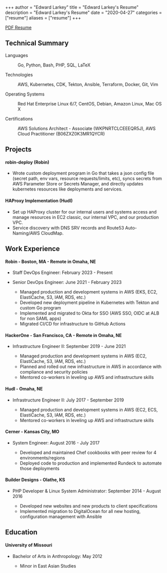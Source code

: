 +++
author = "Edward Larkey"
title = "Edward Larkey's Resume"
description = "Edward Larkey's Resume"
date = "2020-04-27"
categories = ["resume"]
aliases = ["resume"]
+++

[PDF Resume](/files/edward_larkey.pdf)


<h2 class='likesectionHead' id='technical-summary'><a id='x1-1000'></a>Technical Summary</h2>
   <div class='minipage'>       <dl class='description'><dt class='description'>
       <!-- l. 5 --><p class='noindent'>
<span class='cmbx-10'>Languages</span> </p></dt><dd class='description'>
       <!-- l. 5 --><p class='noindent'>Go, Python, Bash, PHP, SQL, LaTeX
       </p></dd><dt class='description'>
       <!-- l. 12 --><p class='noindent'>
<span class='cmbx-10'>Technologies</span> </p></dt><dd class='description'>
       <!-- l. 12 --><p class='noindent'>AWS, Kubernetes, CDK, Tekton, Ansible, Terraform, Docker, Git, Vim
       </p></dd><dt class='description'>
       <!-- l. 22 --><p class='noindent'>
<span class='cmbx-10'>Operating Systems</span> </p></dt><dd class='description'>
       <!-- l. 22 --><p class='noindent'>Red Hat Enterprise Linux 6/7, CentOS, Debian, Amazon Linux, Mac OS X
       </p></dd><dt class='description'>
       <!-- l. 28 --><p class='noindent'>
<span class='cmbx-10'>Certifications</span> </p></dt><dd class='description'>
       <!-- l. 28 --><p class='noindent'>AWS Solutions Architect - Associate (WKPNRTCLCEEEQR5J), AWS Cloud Practitioner (B06ZXZ0K3MR1QYCR)</p></dd></dl>
</div>
   <h2 class='likesectionHead' id='projects'><a id='x1-2000'></a>Projects</h2>
<!-- l. 3 --><p class='noindent'>
</p>
   <h4 class='likesubsectionHead' id='robindeploy-robin'><a id='x1-3000'></a>robin-deploy (Robin)</h4>
<p><a id='x1-3000doc'></a>
     </p><ul class='itemize1'>
     <li class='itemize'>Wrote custom deployment program in Go that takes a json config file (secret path, env vars, resource requests/limits,
     etc), syncs secrets from AWS Parameter Store or Secrets Manager, and directly updates kubernetes resources like
     deployments and services.
</li></ul>
<!-- l. 14 --><p class='noindent'>
</p>
   <h4 class='likesubsectionHead' id='haproxy-implementation-hudl'><a id='x1-4000'></a>HAProxy Implementation (Hudl)</h4>
<p><a id='x1-4000doc'></a>
     </p><ul class='itemize1'>
     <li class='itemize'>Set up HAProxy cluster for our internal users and systems access and manage resources in EC2 classic, our internal
     VPC, and our production VPC.
     </li>
     <li class='itemize'>Service discovery with DNS SRV records and Route53 Auto-Naming/AWS CloudMap.</li></ul>
                                                                                                       
                                                                                                       
<!-- l. 1 --><p class='noindent'>
</p>
   <h2 class='likesectionHead' id='work-experience'><a id='x1-5000'></a>Work Experience</h2>
<p><a id='x1-5000doc'></a>
</p><!-- l. 3 --><p class='noindent'>
</p>
   <h4 class='likesubsectionHead' id='robin-boston-ma-remote-in-omaha-ne'><a id='x1-6000'></a>Robin - Boston, MA - Remote in Omaha, NE</h4>
     <ul class='itemize1'>
     <li class='itemize'>Staff DevOps Engineer: February 2023 - Present
     </li>
     <li class='itemize'>
     <!-- l. 8 --><p class='noindent'>Senior DevOps Engineer: June 2021 - February 2023
</p>
         <ul class='itemize2'>
         <li class='itemize'>Managed production and development systems in AWS (EKS, EC2, ElastiCache, S3, IAM, RDS, etc.)
         </li>
         <li class='itemize'>Developed new deployment pipeline in Kubernetes with Tekton and custom Go program
         </li>
         <li class='itemize'>Implemented and migrated to Okta for SSO (AWS SSO, OIDC at ALB for non SAML apps)
         </li>
         <li class='itemize'>Migrated CI/CD for infrastructure to GitHub Actions</li></ul>
     </li></ul>
<!-- l. 19 --><p class='noindent'>
</p>
   <h4 class='likesubsectionHead' id='hackerone-san-francisco-ca-remote-in-omaha-ne'><a id='x1-7000'></a>HackerOne - San Francisco, CA - Remote in Omaha, NE</h4>
     <ul class='itemize1'>
     <li class='itemize'>
     <!-- l. 22 --><p class='noindent'>Infrastructure Engineer II: September 2019 - June 2021
</p>
         <ul class='itemize2'>
         <li class='itemize'>Managed production and development systems in AWS (EC2, ElastiCache, S3, IAM, RDS, etc.)
         </li>
         <li class='itemize'>Planned and rolled out new infrastructure in AWS in accordance with compliance and security policies
         </li>
         <li class='itemize'>Mentored co-workers in leveling up AWS and infrastructure skills</li></ul>
     </li></ul>
<!-- l. 34 --><p class='noindent'>
</p>
   <h4 class='likesubsectionHead' id='hudl-omaha-ne'><a id='x1-8000'></a>Hudl - Omaha, NE</h4>
     <ul class='itemize1'>
     <li class='itemize'>
     <!-- l. 37 --><p class='noindent'>Infrastructure Engineer II: July 2017 - September 2019
                                                                                                       
                                                                                                       
</p>
         <ul class='itemize2'>
         <li class='itemize'>Managed production and development systems in AWS (EC2, ECS, ElastiCache, S3, IAM, RDS, etc.)
         </li>
         <li class='itemize'>Mentored co-workers in leveling up AWS and infrastructure skills</li></ul>
     </li></ul>
<!-- l. 48 --><p class='noindent'>
</p>
   <h4 class='likesubsectionHead' id='cerner-kansas-city-mo'><a id='x1-9000'></a>Cerner - Kansas City, MO</h4>
     <ul class='itemize1'>
     <li class='itemize'>
     <!-- l. 51 --><p class='noindent'>System Engineer: August 2016 - July 2017
</p>
         <ul class='itemize2'>
         <li class='itemize'>Developed and maintained Chef cookbooks with peer review for 4 environments/regions
         </li>
         <li class='itemize'>Deployed code to production and implemented Rundeck to automate those deployments</li></ul>
     </li></ul>
<!-- l. 61 --><p class='noindent'>
</p>
   <h4 class='likesubsectionHead' id='builder-designs-olathe-ks'><a id='x1-10000'></a>Builder Designs - Olathe, KS</h4>
     <ul class='itemize1'>
     <li class='itemize'>
     <!-- l. 64 --><p class='noindent'>PHP Developer &amp; Linux System Administrator: September 2014 - August 2016
</p>
         <ul class='itemize2'>
         <li class='itemize'>Developed new websites and new products to client specifications
         </li>
         <li class='itemize'>Implemented migration to DigitalOcean for all new hosting, configuration management with Ansible</li></ul>
     </li></ul>
<!-- l. 1 --><p class='noindent'>
</p>
   <h2 class='likesectionHead' id='education'><a id='x1-11000'></a>Education</h2>
<p><a id='x1-11000doc'></a>
</p><!-- l. 3 --><p class='noindent'>
</p>
   <h4 class='likesubsectionHead' id='university-of-missouri'><a id='x1-12000'></a>University of Missouri</h4>
<p><a id='x1-12000doc'></a>
     </p><ul class='itemize1'>
     <li class='itemize'>
     <!-- l. 7 --><p class='noindent'>Bachelor of Arts in Anthropology: May 2012
                                                                                                       
                                                                                                       
</p>
         <ul class='itemize2'>
         <li class='itemize'>Minor in East Asian Studies</li></ul>
     </li></ul>
    
